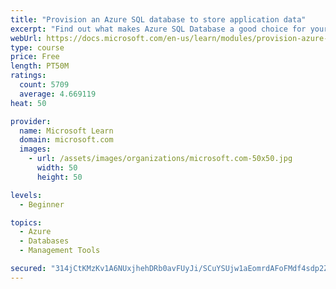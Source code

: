 ```yaml
---
title: "Provision an Azure SQL database to store application data"
excerpt: "Find out what makes Azure SQL Database a good choice for your relational database, how to create the database from the portal and connect with Azure Cloud Shell."
webUrl: https://docs.microsoft.com/en-us/learn/modules/provision-azure-sql-db/
type: course
price: Free
length: PT50M
ratings:
  count: 5709
  average: 4.669119
heat: 50

provider:
  name: Microsoft Learn
  domain: microsoft.com
  images:
    - url: /assets/images/organizations/microsoft.com-50x50.jpg
      width: 50
      height: 50

levels:
  - Beginner

topics:
  - Azure
  - Databases
  - Management Tools

secured: "314jCtKMzKv1A6NUxjhehDRb0avFUyJi/SCuYSUjw1aEomrdAFoFMdf4sdp2ZjjpChpfCUNx5wM3HSRgkWaBj+KvUAhXN0GWiCK49AVnhyEtT0dCpLVKqDuy//Uo/VLntvk0jLXRPKoCRjdohl6u6uWjXPhpuTUbgGkA7Nne1Hf3y+lrKeiAQ+cm2plJkMbBXE8tEIrd7cFxU0Ez2aPnbGGogKQK/ebHxzxTt4togqntCsA17x9dlOehzo1sthDM9kfheXapknkxxAL7lyt6WZRGpqVvhk3fuqI1MguoNSA1h34zKnJZo+2MdKYZHn6OpBO5WAIwm6p8NbhhPMkiNSgTqrS5N9loXSjo5HEj6wvG4aWG/sIKQVzfFq6C0UqDwbU2Ox9h2/RPo61qogEgEEguR4XZRsGDLUAiXYsfUO4=;y/4kdeVCx6Q+gQw/Po/dNg=="
---
```


